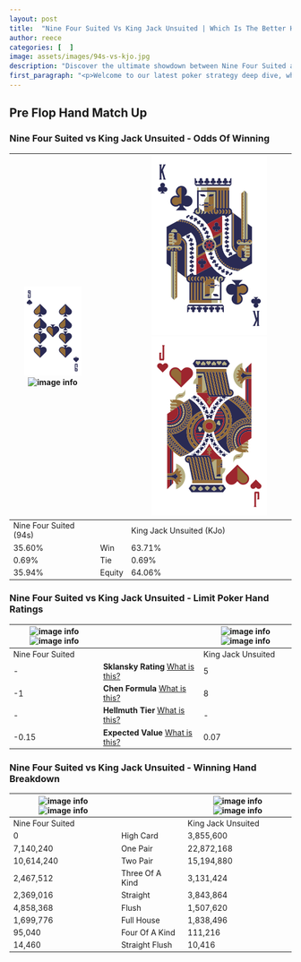 ```yaml
---
layout: post
title:  "Nine Four Suited Vs King Jack Unsuited | Which Is The Better Hand In Poker? A Complete Guide"
author: reece
categories: [  ]
image: assets/images/94s-vs-kjo.jpg
description: "Discover the ultimate showdown between Nine Four Suited and King Jack Unsuited in poker! Uncover the odds, strategies, and scenarios where one hand triumphs over the other. Get ready to up your poker game with this thrilling analysis."
first_paragraph: "<p>Welcome to our latest poker strategy deep dive, where we're pitting two distinct hands against each other in a high-stakes showdown: Nine Four Suited vs King Jack Unsuited.</p><p>In the dynamic world of poker, every decision counts, and knowing which hand holds the upper hand is key to your success at the table.</p><p>In this article, we'll dissect these two hands, explore the scenarios where one dominates the other, and equip you with the knowledge to make strategic choices that can tip the odds in your favor.</p><p>Get ready to unravel the intriguing dynamics of these poker hands and elevate your game to new heights.</p>"
---
```




[comment]: # (sp0)

## Pre Flop Hand Match Up

<div class="table hand-ratings" markdown="1"> 



### Nine Four Suited vs King Jack Unsuited - Odds Of Winning


    
| ![image info](assets/images/hand1/9.png) ![image info](assets/images/hand1/4s.png) |  | ![image info](assets/images/hand2/K.png) ![image info](assets/images/hand2/jo.png) |
| -------- | -------- | -------- |
| Nine Four Suited (94s) |  | King Jack Unsuited (KJo) |
| 35.60% | Win | 63.71% |
| 0.69% | Tie | 0.69% |
| 35.94% | Equity | 64.06% |




[comment]: # (sp1)



### Nine Four Suited vs King Jack Unsuited - Limit Poker Hand Ratings


    
| ![image info](https://www.riverpairs.com/assets/images/hand1/9.png) ![image info](https://www.riverpairs.com/assets/images/hand1/4s.png) |  | ![image info](https://www.riverpairs.com/assets/images/hand2/K.png) ![image info](https://www.riverpairs.com/assets/images/hand2/jo.png) |
| -------- | -------- | -------- |
| Nine Four Suited |  | King Jack Unsuited |
| - | **Sklansky Rating** [What is this?](/sklansky-rating-explained) | 5 |
| -1 | **Chen Formula** [What is this?](/chen-formula-explained) | 8 |
| - | **Hellmuth Tier** [What is this?](/Hellmuth-tier-explained) | - |
| -0.15 | **Expected Value** [What is this?](/expected-value-explained) | 0.07 |




[comment]: # (sp2)



### Nine Four Suited vs King Jack Unsuited - Winning Hand Breakdown


    
| ![image info](https://www.riverpairs.com/assets/images/hand1/9.png) ![image info](https://www.riverpairs.com/assets/images/hand1/4s.png) |  | ![image info](https://www.riverpairs.com/assets/images/hand2/K.png) ![image info](https://www.riverpairs.com/assets/images/hand2/jo.png) |
| -------- | -------- | -------- |
| Nine Four Suited |  | King Jack Unsuited |
| 0 | High Card | 3,855,600 |
| 7,140,240 | One Pair | 22,872,168 |
| 10,614,240 | Two Pair | 15,194,880 |
| 2,467,512 | Three Of A Kind | 3,131,424 |
| 2,369,016 | Straight | 3,843,864 |
| 4,858,368 | Flush | 1,507,620 |
| 1,699,776 | Full House | 1,838,496 |
| 95,040 | Four Of A Kind | 111,216 |
| 14,460 | Straight Flush | 10,416 |




[comment]: # (sp3)



</div>

[comment]: # (sp4)



[comment]: # (sp5)


